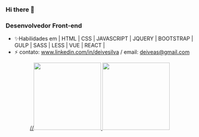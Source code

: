 ### Hi there 👋
### Desenvolvedor Front-end

-  ✨Habilidades em | HTML | CSS | JAVASCRIPT | JQUERY | BOOTSTRAP | GULP | SASS | LESS | VUE | REACT | 
- ⚡ contato: www.linkedin.com/in/deivesilva /  email: deiveas@gmail.com

<div align="center">
   
   <a href="https://github.com/deiveas">
   //<img height="180em" src="https://github-readme-stats.vercel.app/api?username=Deiveas&show_icons=true&theme=dracula&include_all_commits=true&count_private=true" />
   <img height="180em" src="https://github-readme-stats.vercel.app/api/top-langs/?username=Deiveas&layout=compact&langs_count=7&theme=dracula" />
      
</div>
